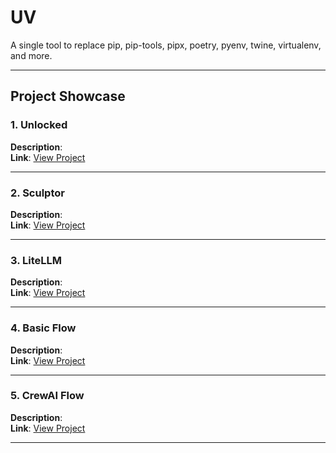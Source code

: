# UV

A single tool to replace pip, pip-tools, pipx, poetry, pyenv, twine, virtualenv, and more.

---

## Project Showcase

### 1. Unlocked
**Description**:    
**Link**: [View Project](https://github.com/EngineerAbdulQadir/UV/tree/main/Gauge/01%20-%20Unlocked/uv-helloworld)

---

### 2. Sculptor
**Description**:    
**Link**: [View Project](https://github.com/EngineerAbdulQadir/UV/tree/main/Gauge/02%20-%20Sculptor)

---

### 3. LiteLLM
**Description**:    
**Link**: [View Project](https://github.com/EngineerAbdulQadir/UV/tree/main/Gauge/03%20-%20LiteLLM)

---

### 4. Basic Flow
**Description**:   
**Link**: [View Project](https://github.com/EngineerAbdulQadir/UV/tree/main/Gauge/04%20-%20Flow)

---

### 5. CrewAI Flow
**Description**:   
**Link**: [View Project](https://github.com/EngineerAbdulQadir/UV/tree/main/Gauge/05%20-%20CrewAI%20Flow/grinding)

---